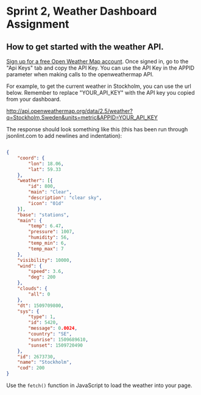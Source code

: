 # Sprint 2, Weather Dashboard Assignment

## How to get started with the weather API.

[Sign up for a free Open Weather Map account](https://home.openweathermap.org/users/sign_up). Once signed in, go to the "Api Keys" tab and copy the API Key. You can use the API Key in the APPID parameter when making calls to the openweathermap API.

For example, to get the current weather in Stockholm, you can use the url below. Remember to replace "YOUR_API_KEY" with the API key you copied from your dashboard.

http://api.openweathermap.org/data/2.5/weather?q=Stockholm,Sweden&units=metric&APPID=YOUR_API_KEY

The response should look something like this (this has been run through jsonlint.com to add newlines and indentation):

```json

{
	"coord": {
		"lon": 18.06,
		"lat": 59.33
	},
	"weather": [{
		"id": 800,
		"main": "Clear",
		"description": "clear sky",
		"icon": "01d"
	}],
	"base": "stations",
	"main": {
		"temp": 6.47,
		"pressure": 1007,
		"humidity": 56,
		"temp_min": 6,
		"temp_max": 7
	},
	"visibility": 10000,
	"wind": {
		"speed": 3.6,
		"deg": 200
	},
	"clouds": {
		"all": 0
	},
	"dt": 1509709800,
	"sys": {
		"type": 1,
		"id": 5420,
		"message": 0.0024,
		"country": "SE",
		"sunrise": 1509689610,
		"sunset": 1509720490
	},
	"id": 2673730,
	"name": "Stockholm",
	"cod": 200
}
```

Use the `fetch()` function in JavaScript to load the weather into your page.
